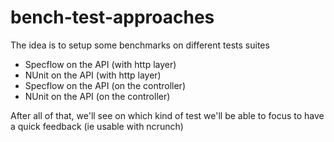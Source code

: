 # bench-test-approaches
The idea is to setup some benchmarks on different tests suites
- Specflow on the API (with http layer)
- NUnit on the API (with http layer)
- Specflow on the API (on the controller)
- NUnit on the API (on the controller)

After all of that, we'll see on which kind of test we'll be able to focus to have a quick feedback (ie usable with ncrunch)